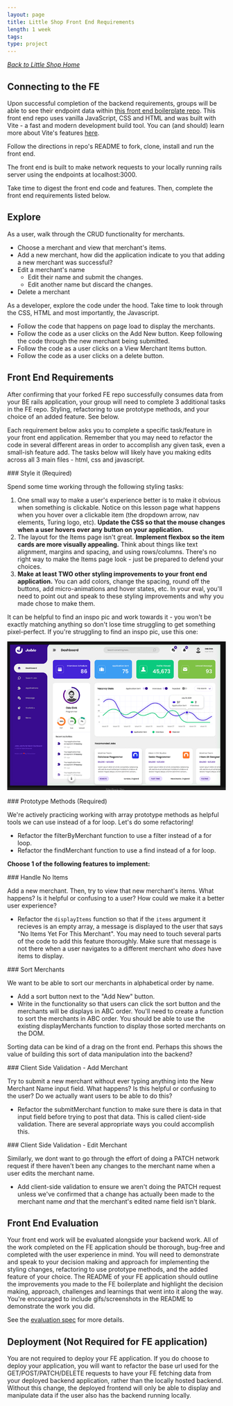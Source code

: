 ```yaml
---
layout: page
title: Little Shop Front End Requirements
length: 1 week
tags:
type: project
---
```




_[Back to Little Shop Home](./index)_

## Connecting to the FE

Upon successful completion of the backend requirements, groups will be able to see their endpoint data within [this front end boilerplate repo](https://github.com/turingschool-examples/little-shop-fe-group-starter).  This front end repo uses vanilla JavaScript, CSS and HTML and was built with Vite - a fast and modern development build tool. You can (and should) learn more about Vite's features [here](https://vitejs.dev/).

Follow the directions in repo's README to fork, clone, install and run the front end.  

The front end is built to make network requests to your locally running rails server using the endpoints at localhost:3000.   

Take time to digest the front end code and features.  Then, complete the front end requirements listed below.

## Explore

As a user, walk through the CRUD functionality for merchants.  

- Choose a merchant and view that merchant's items.
- Add a new merchant, how did the application indicate to you that adding a new merchant was successful?
- Edit a merchant's name
  - Edit their name and submit the changes.
  - Edit another name but discard the changes.
- Delete a merchant

As a developer, explore the code under the hood.  Take time to look through the CSS, HTML and most importantly, the Javascript.

- Follow the code that happens on page load to display the merchants.
- Follow the code as a user clicks on the Add New button.  Keep following the code through the new merchant being submitted.
- Follow the code as a user clicks on a View Merchant Items button.  
- Follow the code as a user clicks on a delete button.


## Front End Requirements

After confirming that your forked FE repo successfully consumes data from your BE rails application, your group will need to complete 3 additional tasks in the FE repo.  Styling, refactoring to use prototype methods, and your choice of an added feature. See below.

Each requirement below asks you to complete a specific task/feature in your front end application.  Remember that you may need to refactor the code in several different areas in order to accomplish any given task, even a small-ish feature add.  The tasks below will likely have you making edits across all 3 main files - html, css and javascript.

<section class="dropdown">
### Style it (Required)

Spend some time working through the following styling tasks:
  1. One small way to make a user's experience better is to make it obvious when something is clickable. Notice on this lesson page what happens when you hover over a clickable item (the dropdown arrow, nav elements, Turing logo, etc). **Update the CSS so that the mouse changes when a user hovers over any button on your application.**
  2. The layout for the Items page isn't great. **Implement flexbox so the item cards are more visually appealing.** Think about things like text alignment, margins and spacing, and using rows/columns. There's no right way to make the Items page look - just be prepared to defend your choices.
  3. **Make at least TWO other styling improvements to your front end application.** You can add colors, change the spacing, round off the buttons, add micro-animations and hover states, etc. In your eval, you'll need to point out and speak to these styling improvements and why you made chose to make them. 

 It can be helpful to find an inspo pic and work towards it - you won't be exactly matching anything so don't lose time struggling to get something pixel-perfect. If you're struggling to find an inspo pic, use this one:  

 ![jobie design inspo](../../../assets/images/projects/jobie_design_inspo.png)
</section>

<section class="dropdown">
### Prototype Methods (Required)

We're actively practicing working with array prototype methods as helpful tools we can use instead of a for loop.  Let's do some refactoring!
  - Refactor the filterByMerchant function to use a filter instead of a for loop.
  - Refactor the findMerchant function to use a find instead of a for loop.
</section>

**Choose 1 of the following features to implement:**

<section class="dropdown">
### Handle No Items

Add a new merchant.  Then, try to view that new merchant's items.  What happens?  Is it helpful or confusing to a user?  How could we make it a better user experience?
  - Refactor the `displayItems` function so that if the `items` argument it recieves is an empty array, a message is displayed to the user that says "No Items Yet For This Merchant".  You may need to touch several parts of the code to add this feature thoroughly.  Make sure that message is not there when a user navigates to a different merchant who _does_ have items to display.
</section>

<section class="dropdown">
### Sort Merchants

We want to be able to sort our merchants in alphabetical order by name.  
  - Add a sort button next to the "Add New" button.
  - Write in the functionality so that users can click the sort button and the merchants will be displays in ABC order.  You'll need to create a function to sort the merchants in ABC order.  You should be able to use the existing displayMerchants function to display those sorted merchants on the DOM.

Sorting data can be kind of a drag on the front end.  Perhaps this shows the value of building this sort of data manipulation into the backend?
</section>

<section class="dropdown">
### Client Side Validation - Add Merchant

Try to submit a new merchant without ever typing anything into the New Merchant Name input field.  What happens?  Is this helpful or confusing to the user?  Do we actually want users to be able to do this?  
  - Refactor the submitMerchant function to make sure there is data in that input field before trying to post that data.  This is called client-side validation.  There are several appropriate ways you could accomplish this. 
</section>

<section class="dropdown">
### Client Side Validation - Edit Merchant

Similarly, we dont want to go through the effort of doing a PATCH network request if there haven't been any changes to the merchant name when a user edits the merchant name.  
  - Add client-side validation to ensure we aren't doing the PATCH request unless we've confirmed that a change has actually been made to the merchant name _and_ that the merchant's edited name field isn't blank.
</section>


## Front End Evaluation

Your front end work will be evaluated alongside your backend work. All of the work completed on the FE application should be thorough, bug-free and completed with the user experience in mind.  You will need to demonstrate and speak to your decision making and approach for implementing the styling changes, refactoring to use prototype methods, and the added feature of your choice. The README of your FE application should outline the improvements you made to the FE boilerplate and highlight the decision making, approach, challenges and learnings that went into it along the way.  You're encouraged to include gifs/screenshots in the README to demonstrate the work you did. 

See the [evaluation spec](evaluation) for more details.

## Deployment (Not Required for FE application)

You are not required to deploy your FE application. If you do choose to deploy your application, you will want to refactor the base url used for the GET/POST/PATCH/DELETE requests to have your FE fetching data from your deployed backend application, rather than the locally hosted backend.  Without this change, the deployed frontend will only be able to display and manipulate data if the user also has the backend running locally. 
